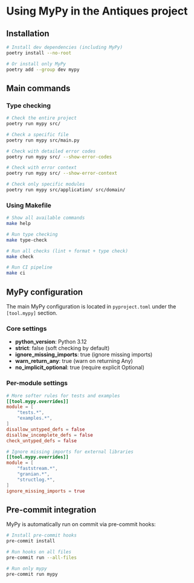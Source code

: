 # Using MyPy in the Antiques project

## Installation

```bash
# Install dev dependencies (including MyPy)
poetry install --no-root

# Or install only MyPy
poetry add --group dev mypy
```

## Main commands

### Type checking

```bash
# Check the entire project
poetry run mypy src/

# Check a specific file
poetry run mypy src/main.py

# Check with detailed error codes
poetry run mypy src/ --show-error-codes

# Check with error context
poetry run mypy src/ --show-error-context

# Check only specific modules
poetry run mypy src/application/ src/domain/
```

### Using Makefile

```bash
# Show all available commands
make help

# Run type checking
make type-check

# Run all checks (lint + format + type check)
make check

# Run CI pipeline
make ci
```

## MyPy configuration

The main MyPy configuration is located in `pyproject.toml` under the `[tool.mypy]` section.

### Core settings

- **python_version**: Python 3.12
- **strict**: false (soft checking by default)
- **ignore_missing_imports**: true (ignore missing imports)
- **warn_return_any**: true (warn on returning Any)
- **no_implicit_optional**: true (require explicit Optional)

### Per-module settings

```toml
# More softer rules for tests and examples
[[tool.mypy.overrides]]
module = [
    "tests.*",
    "examples.*",
]
disallow_untyped_defs = false
disallow_incomplete_defs = false
check_untyped_defs = false

# Ignore missing imports for external libraries
[[tool.mypy.overrides]]
module = [
    "faststream.*",
    "granian.*",
    "structlog.*",
]
ignore_missing_imports = true
```

## Pre-commit integration

MyPy is automatically run on commit via pre-commit hooks:

```bash
# Install pre-commit hooks
pre-commit install

# Run hooks on all files
pre-commit run --all-files

# Run only mypy
pre-commit run mypy
```
